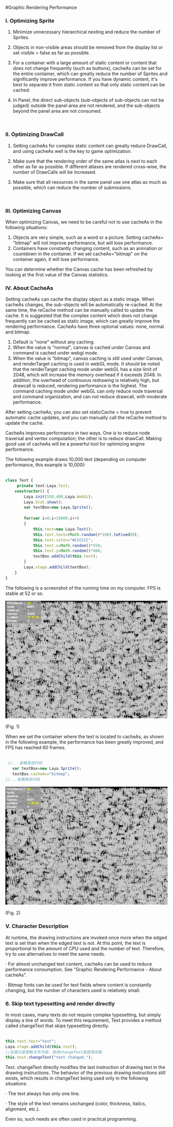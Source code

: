 #Graphic Rendering Performance

### **I. Optimizing Sprite**

1. Minimize unnecessary hierarchical nesting and reduce the number of Sprites.

2. Objects in non-visible areas should be removed from the display list or set visible = false as far as possible.

3. For a container with a large amount of static content or content that does not change frequently (such as buttons), cacheAs can be set for the entire container, which can greatly reduce the number of Sprites and significantly improve performance. If you have dynamic content, it's best to separate it from static content so that only static content can be cached.

4. In Panel, the direct sub-objects (sub-objects of sub-objects can not be judged) outside the panel area are not rendered, and the sub-objects beyond the panel area are not consumed.

​

### **II. Optimizing DrawCall**

1. Setting cacheAs for complex static content can greatly reduce DrawCall, and using cacheAs well is the key to game optimization.

2. Make sure that the rendering order of the same atlas is next to each other as far as possible. If different atlases are rendered cross-wise, the number of DrawCalls will be increased.

3. Make sure that all resources in the same panel use one atlas as much as possible, which can reduce the number of submissions.

​

### **III. Optimizing Canvas**

When optimizing Canvas, we need to be careful not to use cacheAs in the following situations:

1. Objects are very simple, such as a word or a picture. Setting cacheAs= "bitmap" will not improve performance, but will lose performance.
2. Containers have constantly changing content, such as an animation or countdown in the container. If we set cacheAs="bitmap" on the container again, it will lose performance.

You can determine whether the Canvas cache has been refreshed by looking at the first value of the Canvas statistics.

### **IV. About CacheAs**

Setting cacheAs can cache the display object as a static image. When cacheAs changes, the sub-objects will be automatically re-cached. At the same time, the reCache method can be manually called to update the cache. It is suggested that the complex content which does not change frequently can be cached as static image, which can greatly improve the rendering performance. CacheAs have three optional values: none, normal and bitmap.

1. Default is "none" without any caching.
2. When the value is "normal", canvas is cached under Canvas and command is cached under webgl mode.
3. When the value is "bitmap", canvas caching is still used under Canvas, and renderTarget caching is used in webGL mode. It should be noted that the renderTarget caching mode under webGL has a size limit of 2048, which will increase the memory overhead if it exceeds 2048. In addition, the overhead of continuous redrawing is relatively high, but drawcall is reduced, rendering performance is the highest. The command caching mode under webGL can only reduce node traversal and command organization, and can not reduce drawcall, with moderate performance.

After setting cacheAs, you can also set staticCache = true to prevent automatic cache updates, and you can manually call the reCache method to update the cache.

CacheAs improves performance in two ways. One is to reduce node traversal and vertex computation; the other is to reduce drawCall. Making good use of cacheAs will be a powerful tool for optimizing engine performance.

The following example draws 10,000 text (depending on computer performance, this example is 10,000):


```typescript

class Test {
     private text:Laya.Text;
    constructor() {
        Laya.init(550,400,Laya.WebGL);
        Laya.Stat.show();
        var textBox=new Laya.Sprite();

        for(var i=0;i<10000;i++)
        {
            this.text=new Laya.Text();
            this.text.text=(Math.random()*100).toFixed(0);
            this.text.color="#CCCCCC";
            this.text.x=Math.random()*550;
            this.text.y=Math.random()*400;
            textBox.addChild(this.text);
        }
        Laya.stage.addChild(textBox);
    }
}
```


The following is a screenshot of the running time on my computer. FPS is stable at 52 or so.

![1](img/1.png)</br>


(Fig. 1)

When we set the container where the text is located to cacheAs, as shown in the following example, the performance has been greatly improved, and FPS has reached 60 frames.


```typescript

 //...省略其他代码
   var textBox=new Laya.Sprite();
   textBox.cacheAs="bitmap";
//...省略其他代码
```


![2](img/2.png)</br>

(Fig. 2)

### **V. Character Description**

At runtime, the drawing instructions are invoked once more when the edged text is set than when the edged text is not. At this point, the text is proportional to the amount of CPU used and the number of text. Therefore, try to use alternatives to meet the same needs.

· For almost unchanged text content, cacheAs can be used to reduce performance consumption. See "Graphic Rendering Performance - About cacheAs".

· Bitmap fonts can be used for text fields where content is constantly changing, but the number of characters used is relatively small.

### **6. Skip text typesetting and render directly**

In most cases, many texts do not require complex typesetting, but simply display a line of words. To meet this requirement, Text provides a method called changeText that skips typesetting directly.


```typescript

this.text.text="text";
Laya.stage.addChild(this.text);
//后面只是更新文字内容，使用changeText能提高性能
this.text.changeText("text changed.");
```


Text. changeText directly modifies the last instruction of drawing text in the drawing instructions. The behavior of the previous drawing instructions still exists, which results in changeText being used only in the following situations:

· The text always has only one line.

· The style of the text remains unchanged (color, thickness, italics, alignment, etc.).

Even so, such needs are often used in practical programming.